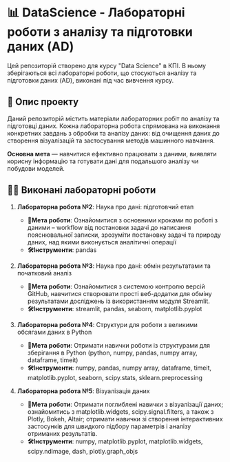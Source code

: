 # 📊 DataScience - Лабораторні роботи з аналізу та підготовки даних (AD)

Цей репозиторій створено для курсу "Data Science" в КПІ. В ньому зберігаються всі лабораторні роботи, що стосуються аналізу та підготовки даних (AD), виконані під час вивчення курсу.

## 📄 Опис проекту

Даний репозиторій містить матеріали лабораторних робіт по аналізу та підготовці даних. Кожна лабораторна робота спрямована на виконання конкретних завдань з обробки та аналізу даних: від очищення даних до створення візуалізацій та застосування методів машинного навчання.

**Основна мета** — навчитися ефективно працювати з даними, виявляти корисну інформацію та готувати дані для подальшого аналізу чи побудови моделей.

## 🧑‍💻 Виконані лабораторні роботи

1. **Лабораторна робота №2**: Наука про дані: підготовчий етап
   - **🎯Мета роботи**: Ознайомитися з основними кроками по роботі з даними – workflow від постановки задачі до написання пояснювальної записки, зрозуміти постановку задачі та природу даних, над якими виконується аналітичні операції
   - **🛠️Інструменти**: pandas

3. **Лабораторна робота №3**: Наука про дані: обмін результатами та початковий аналіз
   - **🎯Мета роботи**: Ознайомитися з системою контролю версій GitHub, навчитися створювати прості веб-додатки для обміну результатами досліджень із використанням модуля Streamlit.
   - **🛠️Інструменти**: streamlit, pandas, seaborn, matplotlib.pyplot

4. **Лабораторна робота №4**: Структури для роботи з великими обсягами даних в Python
   - **🎯Мета роботи**: Отримати навички роботи із структурами для зберігання в Python (python, numpy, pandas, numpy array, dataframe, timeit)
   - **🛠️Інструменти**: numpy, pandas, numpy array, dataframe, timeit, matplotlib.pyplot, seaborn, scipy.stats, sklearn.preprocessing

5. **Лабораторна робота №5**: Візуалізація даних
   - **🎯Мета роботи**: Отримати поглиблені навички з візуалізації даних; ознайомитись з matplotlib.widgets, scipy.signal.filters, а також з Plotly, Bokeh, Altair; отримати навички зі створення інтерактивних застосунків для швидкого підбору параметрів і аналізу отриманих результатів.
   - **🛠️Інструменти**: numpy, matplotlib.pyplot, matplotlib.widgets, scipy.ndimage, dash, plotly.graph_objs